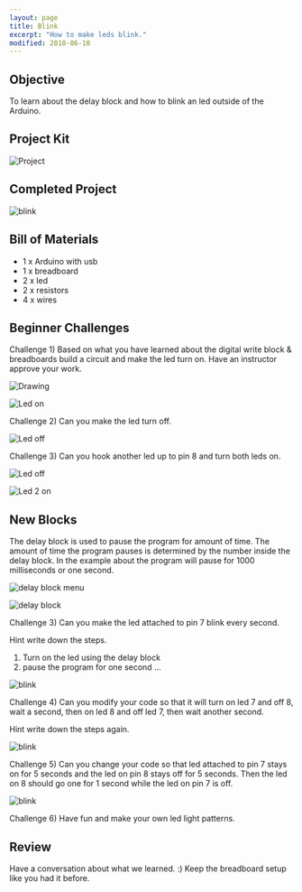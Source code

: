 ```yaml
---
layout: page
title: Blink
excerpt: "How to make leds blink."
modified: 2018-06-10
---
```


## Objective

To learn about the delay block and how to blink an led outside of the Arduino.

## Project Kit

![Project](/images/summer-camp/day-1/blink/project.jpg)


## Completed Project

![blink](/images/summer-camp/day-1/blink/double-blink.gif)

## Bill of Materials 

- 1 x Arduino with usb
- 1 x breadboard
- 2 x led
- 2 x resistors
- 4 x wires

##  Beginner Challenges 
 
Challenge 1) Based on what you have learned about the digital write block & breadboards build a circuit and make the led turn on.  Have an instructor approve your work. 

![Drawing](/images/summer-camp/day-1/blink/led-arduino_bb.png)

![Led on](/images/summer-camp/day-1/blink/challenge-1.jpg)

Challenge 2) Can you make the led turn off.

![Led off](/images/summer-camp/day-1/blink/challenge-2.jpg)

Challenge 3) Can you hook another led up to pin 8 and turn both leds on.

![Led off](/images/summer-camp/day-1/blink/led-2-arduino_bb.png)

![Led 2 on](/images/summer-camp/day-1/blink/challenge-3.jpg)

## New Blocks

The delay block is used to pause the program for amount of time.  The amount of time the program pauses is determined by the number inside the delay block.  In the example about the program will pause for 1000 milliseconds or one second.

![delay block menu](/images/summer-camp/day-1/blink/delay-block-menu.png)

![delay block](/images/summer-camp/day-1/blink/delay-block.png)

Challenge 3) Can you make the led attached to pin 7 blink every second.  

Hint write down the steps.

1) Turn on the led using the delay block
2) pause the program for one second
...

![blink](/images/summer-camp/day-1/blink/blink.gif)

Challenge 4) Can you modify your code so that it will turn on led 7 and off 8, wait a second, then on led 8 and off led 7, then wait another second.

Hint write down the steps again.

![blink](/images/summer-camp/day-1/blink/double-blink.gif)


Challenge 5) Can you change your code so that led attached to pin 7 stays on for 5 seconds and the led on pin 8 stays off for 5 seconds.  Then the led on 8 should go one for 1 second while the led on pin 7 is off.

![blink](/images/summer-camp/day-1/blink/off-beat-blink.gif)

Challenge 6) Have fun and make your own led light patterns.

## Review 

Have a conversation about what we learned. :)  Keep the breadboard setup like you had it before.  




